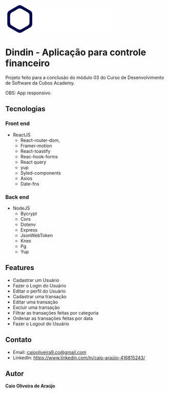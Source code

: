 ![Logo do projeto](https://github.com/CaioDev19/DinDin/blob/main/client/src/assets/images/logo.svg)

# Dindin - Aplicação para controle financeiro

Projeto feito para a conclusão do módulo 03 do Curso de Desenvolvimento de Software da Cubos Academy.

OBS: App responsivo.

## Tecnologias

### Front end

- ReactJS
  - React-router-dom,
  - Framer-motion
  - React-toastify
  - Reac-hook-forms
  - React query
  - yup
  - Syled-components
  - Axios
  - Date-fns

### Back end

- NodeJS
  - Bycrypt
  - Cors
  - Dotenv
  - Express
  - JsonWebToken
  - Knex
  - Pg
  - Yup

## Features

- Cadastrar um Usuário
- Fazer o Login do Usuário
- Editar o perfil do Usuário
- Cadastrar uma transação
- Editar uma transação
- Excluir uma transação
- Filtrar as transações feitas por categoria
- Ordenar as transações feitas por data
- Fazer o Logout do Usuário

## Contato

- Email: caiooliveira9.co@gmail.com
- LinkedIn: https://www.linkedin.com/in/caio-araújo-416815243/

## Autor

**Caio Oliveira de Araújo**

##
